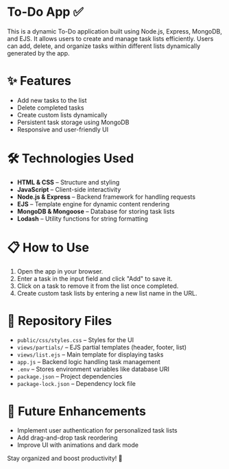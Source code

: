 # To-Do App ✅

This is a dynamic To-Do application built using Node.js, Express, MongoDB, and EJS. It allows users to create and manage task lists efficiently. Users can add, delete, and organize tasks within different lists dynamically generated by the app.

# ✨ Features
- Add new tasks to the list
- Delete completed tasks
- Create custom lists dynamically
- Persistent task storage using MongoDB
- Responsive and user-friendly UI

# 🛠️ Technologies Used
- **HTML & CSS** – Structure and styling
- **JavaScript** – Client-side interactivity
- **Node.js & Express** – Backend framework for handling requests
- **EJS** – Template engine for dynamic content rendering
- **MongoDB & Mongoose** – Database for storing task lists
- **Lodash** – Utility functions for string formatting

# 📋 How to Use
1. Open the app in your browser.
2. Enter a task in the input field and click "Add" to save it.
3. Click on a task to remove it from the list once completed.
4. Create custom task lists by entering a new list name in the URL.

# 📂 Repository Files
- `public/css/styles.css` – Styles for the UI
- `views/partials/` – EJS partial templates (header, footer, list)
- `views/list.ejs` – Main template for displaying tasks
- `app.js` – Backend logic handling task management
- `.env` – Stores environment variables like database URI
- `package.json` – Project dependencies
- `package-lock.json` – Dependency lock file

# 🚀 Future Enhancements
- Implement user authentication for personalized task lists
- Add drag-and-drop task reordering
- Improve UI with animations and dark mode

Stay organized and boost productivity! 🚀

